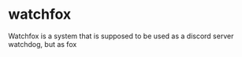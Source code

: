 # watchfox
Watchfox is a system that is supposed to be used as a discord server watchdog, but as fox
